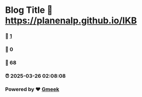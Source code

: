 # Blog Title :link: https://planenalp.github.io/IKB 
### :page_facing_up: [1](https://planenalp.github.io/IKB/tag.html) 
### :speech_balloon: 0 
### :hibiscus: 68 
### :alarm_clock: 2025-03-26 02:08:08 
### Powered by :heart: [Gmeek](https://github.com/Meekdai/Gmeek)
